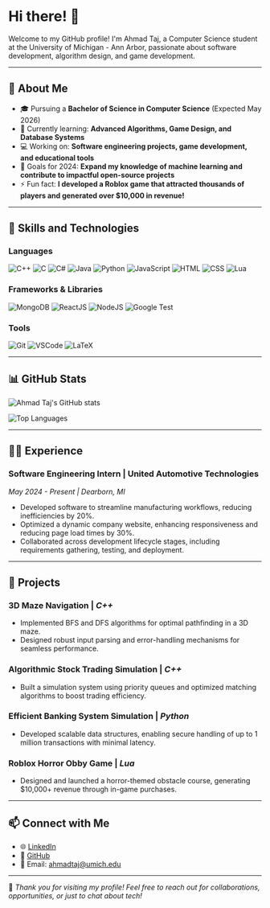 # Hi there! 👋

Welcome to my GitHub profile! I'm Ahmad Taj, a Computer Science student at the University of Michigan - Ann Arbor, passionate about software development, algorithm design, and game development.

---

## 🚀 About Me
- 🎓 Pursuing a **Bachelor of Science in Computer Science** (Expected May 2026)  
- 🌱 Currently learning: **Advanced Algorithms, Game Design, and Database Systems**
- 💻 Working on: **Software engineering projects, game development, and educational tools**
- 🎯 Goals for 2024: **Expand my knowledge of machine learning and contribute to impactful open-source projects**
- ⚡ Fun fact: **I developed a Roblox game that attracted thousands of players and generated over $10,000 in revenue!**

---

## 🌟 Skills and Technologies
### **Languages**
![C++](https://img.shields.io/badge/-C++-00599C?logo=c%2B%2B&logoColor=white&style=flat)
![C](https://img.shields.io/badge/-C-A8B9CC?logo=c&logoColor=white&style=flat)
![C#](https://img.shields.io/badge/-C%23-239120?logo=c-sharp&logoColor=white&style=flat)
![Java](https://img.shields.io/badge/-Java-007396?logo=java&logoColor=white&style=flat)
![Python](https://img.shields.io/badge/-Python-3776AB?logo=python&logoColor=white&style=flat)
![JavaScript](https://img.shields.io/badge/-JavaScript-F7DF1E?logo=javascript&logoColor=black&style=flat)
![HTML](https://img.shields.io/badge/-HTML5-E34F26?logo=html5&logoColor=white&style=flat)
![CSS](https://img.shields.io/badge/-CSS3-1572B6?logo=css3&logoColor=white&style=flat)
![Lua](https://img.shields.io/badge/-Lua-2C2D72?logo=lua&logoColor=white&style=flat)

### **Frameworks & Libraries**
![MongoDB](https://img.shields.io/badge/-MongoDB-47A248?logo=mongodb&logoColor=white&style=flat)
![ReactJS](https://img.shields.io/badge/-ReactJS-61DAFB?logo=react&logoColor=black&style=flat)
![NodeJS](https://img.shields.io/badge/-NodeJS-339933?logo=node.js&logoColor=white&style=flat)
![Google Test](https://img.shields.io/badge/-Google%20Test-4285F4?logo=google&logoColor=white&style=flat)

### **Tools**
![Git](https://img.shields.io/badge/-Git-F05032?logo=git&logoColor=white&style=flat)
![VSCode](https://img.shields.io/badge/-VSCode-007ACC?logo=visual-studio-code&logoColor=white&style=flat)
![LaTeX](https://img.shields.io/badge/-LaTeX-008080?logo=latex&logoColor=white&style=flat)

---

## 📊 GitHub Stats
![Ahmad Taj's GitHub stats](https://github-readme-stats.vercel.app/api?username=taj969&show_icons=true&theme=radical)

![Top Languages](https://github-readme-stats.vercel.app/api/top-langs/?username=taj969&layout=compact&theme=radical)

---

## 🧑‍💻 Experience
### **Software Engineering Intern** | United Automotive Technologies  
*May 2024 - Present | Dearborn, MI*  
- Developed software to streamline manufacturing workflows, reducing inefficiencies by 20%.
- Optimized a dynamic company website, enhancing responsiveness and reducing page load times by 30%.
- Collaborated across development lifecycle stages, including requirements gathering, testing, and deployment.

---

## 🚀 Projects
### **3D Maze Navigation** | *C++*
- Implemented BFS and DFS algorithms for optimal pathfinding in a 3D maze.
- Designed robust input parsing and error-handling mechanisms for seamless performance.

### **Algorithmic Stock Trading Simulation** | *C++*
- Built a simulation system using priority queues and optimized matching algorithms to boost trading efficiency.

### **Efficient Banking System Simulation** | *Python*
- Developed scalable data structures, enabling secure handling of up to 1 million transactions with minimal latency.

### **Roblox Horror Obby Game** | *Lua*
- Designed and launched a horror-themed obstacle course, generating $10,000+ revenue through in-game purchases.

---

## 📫 Connect with Me
- 🌐 [LinkedIn](https://linkedin.com/in/ahmadtaj/)
- 🐙 [GitHub](https://github.com/taj969)
- 📧 Email: ahmadtaj@umich.edu

---

💖 _Thank you for visiting my profile! Feel free to reach out for collaborations, opportunities, or just to chat about tech!_
